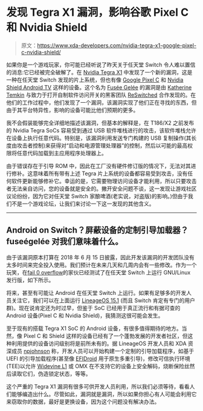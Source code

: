 # 发现 Tegra X1 漏洞，影响谷歌 Pixel C 和 Nvidia Shield

> 原文：<https://www.xda-developers.com/nvidia-tegra-x1-google-pixel-c-nvidia-shield/>

如果你是一个游戏玩家，你可能已经听说了昨天关于任天堂 Switch 令人难以置信的消息:它已经被完全破解了。在 [Nvidia Tegra X1](https://www.xda-developers.com/nvidia-announces-the-powerful-tegra-x1-soc/) 中发现了一个新的漏洞，这是一种在任天堂 Switch 发现的片上系统，但也有像 [Google Pixel C](https://forum.xda-developers.com/pixel-c) 和 [Nvidia Shield Android TV](https://www.xda-developers.com/nvidia-shield-the-tegra-x1-powered-android-tv-box/) 这样的设备。这个名为 [Fusée Gelée](https://github.com/reswitched/fusee-launcher/blob/master/report/fusee_gelee.md) 的漏洞是由 [Katherine Temkin](https://twitter.com/ktemkin) 与致力于打开自制软件访问开关的黑客团队 [ReSwitched](https://reswitched.tech/) 合作发现的。在他们的工作过程中，他们发现了一个漏洞，该漏洞实现了他们正在寻找的东西，但由于其平台特异性，影响的设备可能比他们预期的更多。

我不会假装能够完全详细地描述该漏洞，但基本的解释是，在 T186/X2 之前发布的 Nvidia Tegra SoCs 容易受到通过 USB 软件堆栈进行的攻击，该软件堆栈允许在设备上执行任意代码。特别是，该漏洞利用发送专门构建的 USB 复制操作(其长度由攻击者控制)来获得对“启动和电源管理处理器”的控制，然后以可能的最高权限将任意代码加载到主应用程序处理器上。

由于错误存在于引导 ROM 中，因此在工厂没有硬件修订版的情况下，无法对其进行修补。这意味着所有带有上述 Tegra 片上系统的设备都容易受到攻击，没有任何软件更新能够修补它。幸运的是，它需要物理访问设备才能利用，所以只要攻击者无法亲自访问，您的设备就是安全的。撇开安全问题不谈，这一发现让游戏社区议论纷纷，因为它对任天堂 Switch 家酿啤酒(老实说，对盗版)的影响。)但由于我们不是一个游戏论坛，让我们来讨论一下这一发现的其他含义。

* * *

## Android on Switch？屏蔽设备的定制引导加载器？fuseégelée 对我们意味着什么。

由于该漏洞原本打算在 2018 年 6 月 15 日披露，因此开发该漏洞的开发团队没有太多时间来完全投入使用。我们预计在未来几天和几周内会有一些修改。作为一个玩笑，在[fail 0 overflow](https://fail0verflow.com/blog/2018/shofel2/)的家伙已经测试了在任天堂 Switch 上运行 GNU/Linux 发行版，如下所示。

将来，甚至有可能让 Android 在任天堂 Switch 上运行。如果有足够多的开发人员关注它，我们可以在上面运行 [LineageOS 15.1](https://www.xda-developers.com/lineageos-15-android-oreo-officially-announced/) (而且 Switch 肯定有专门的用户群)。现在说肯定还为时过早，但鉴于 SoC 已经用于真正流行和有据可查的 Android 设备(Pixel C 和 Nvidia Shield)，我猜测这很可能会发生。

至于现有的搭载 Tegra X1 SoC 的 Android 设备，有很多值得期待的地方。当然，像 Pixel C 和 Shield 这样的设备已经有了一个蓬勃发展的开发者社区，但这种利用提供的设备访问级别将是前所未有的。据 LineageOS 开发人员和 XDA 资深成员 [npjohnson](https://forum.xda-developers.com/member.php?u=5848265) 称，开发人员可以开始构建一个定制的引导加载程序，如基于 UEFI 的引导加载程序(甚至像 [EFIDroid](https://www.xda-developers.com/efidroid-is-a-second-stage-bootloader/) 用于原生多重引导)，修改可信执行环境(TEE)以允许 [Widevine L1](https://www.xda-developers.com/android-netflix-hd-amazon-prime-video-hd-drm/) 或 OMX 在不支持它的设备上安全解码，烧断保险丝然后读取它们，伪造锁定状态，等等。

这个严重的 Tegra X1 漏洞有很多可供开发人员利用，所以我们必须等待，看看人们能够编造出什么。尽管如此，漏洞就是漏洞，所以如果你担心有人可能会利用它来窃取你的数据，最好是更换设备，因为这个问题没有解决办法。